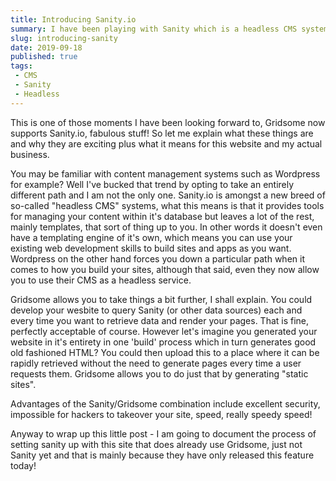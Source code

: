 ```yaml
---
title: Introducing Sanity.io
summary: I have been playing with Sanity which is a headless CMS system for a little while and now it is here
slug: introducing-sanity
date: 2019-09-18
published: true
tags:
 - CMS
 - Sanity
 - Headless
---
```


This is one of those moments I have been looking forward to, Gridsome now supports Sanity.io, fabulous stuff! So let me explain what these things are and why they are exciting plus what it means for this website and my actual business.

You may be familiar with content management systems such as Wordpress for example? Well I've bucked that trend by opting to take an entirely different path and I am not the only one. Sanity.io is amongst a new breed of so-called "headless CMS" systems, what this means is that it provides tools for managing your content within it's database but leaves a lot of the rest, mainly templates, that sort of thing up to you. In other words it doesn't even have a templating engine of it's own, which means you can use your existing web development skills to build sites and apps as you want. Wordpress on the other hand forces you down a particular path when it comes to how you build your sites, although that said, even they now allow you to use their CMS as a headless service. 

Gridsome allows you to take things a bit further, I shall explain. You could develop your wesbite to query Sanity (or other data sources) each and every time you want to retrieve data and render your pages. That is fine, perfectly acceptable of course. However let's imagine you generated your website in it's entirety in one 'build' process which in turn generates good old fashioned HTML? You could then upload this to a place where it can be rapidly retrieved without the need to generate pages every time a user requests them. Gridsome allows you to do just that by generating "static sites".

Advantages of the Sanity/Gridsome combination include excellent security, impossible for hackers to takeover your site, speed, really speedy speed!

Anyway to wrap up this little post - I am going to document the process of setting sanity up with this site that does already use Gridsome, just not Sanity yet and that is mainly because they have only released this feature today!
